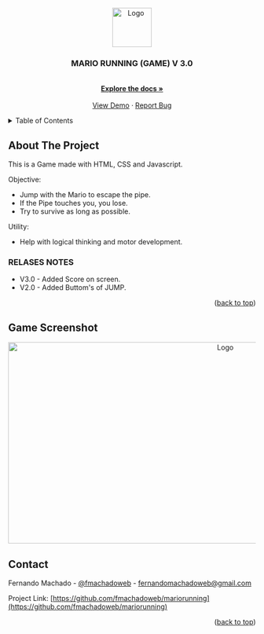<div id="top"></div>



<!-- PROJECT LOGO -->
<br />
<div align="center">
  <a href="#">
    <img src="https://github.com/othneildrew/Best-README-Template/raw/master/images/logo.png" alt="Logo" width="80" height="80">
  </a>

  <h3 align="center">MARIO RUNNING (GAME) V 3.0</h3>

  <p align="center">
    <br />
    <a href="https://github.com/fmachadoweb/mariorunning"><strong>Explore the docs »</strong></a>
    <br />
    <br />
    <a href="https://hardtek.com.br/game3/">View Demo</a>
    ·
    <a href="mailto:fernandomachadoweb">Report Bug</a>

  </p>
</div>



<!-- TABLE OF CONTENTS -->
<details>
  <summary>Table of Contents</summary>
  <ul>
    <li><a href="#about-the-project">About The Project</a></li>
    <li><a href="#contact">Contact</a></li>
    <li><a href="#game-screenshot">Game Screenshot</a></li>
  </ul>
</details>



<!-- ABOUT THE PROJECT -->
## About The Project

This is a Game made with HTML, CSS and Javascript.

Objective:
* Jump with the Mario to escape the pipe.
* If the Pipe touches you, you lose.
* Try to survive as long as possible.

Utility:
* Help with logical thinking and motor development.



<!-- RELASES NOTES -->
### RELASES NOTES


* V3.0 - Added Score on screen.
* V2.0 - Added Buttom's of JUMP.


<p align="right">(<a href="#top">back to top</a>)</p>


<!-- CONTACT -->
## Game Screenshot
<div align="center">
  <a href="#">
 <img src="http://hardtek.com.br/game3/screenshot2.png" alt="Logo" width="868" height="410"></a>
</div>


<!-- CONTACT -->
## Contact

Fernando Machado - [@fmachadoweb](https://twitter.com/fmachadoweb) - fernandomachadoweb@gmail.com

Project Link: [https://github.com/fmachadoweb/mariorunning](https://github.com/fmachadoweb/mariorunning)

<p align="right">(<a href="#top">back to top</a>)</p>

